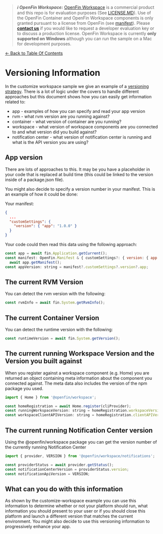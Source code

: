 > **_:information_source: OpenFin Workspace:_** [OpenFin Workspace](https://www.openfin.co/workspace/) is a commercial product and this repo is for evaluation purposes (See [LICENSE.MD](../LICENSE.MD)). Use of the OpenFin Container and OpenFin Workspace components is only granted pursuant to a license from OpenFin (see [manifest](../public/manifest.fin.json)). Please [**contact us**](https://www.openfin.co/workspace/poc/) if you would like to request a developer evaluation key or to discuss a production license.
> OpenFin Workspace is currently **only supported on Windows** although you can run the sample on a Mac for development purposes.

[<- Back to Table Of Contents](../README.md)

# Versioning Information

In the customize workspace sample we give an example of a [versioning strategy](../../customize-workspace/docs/how-to-add-versioning-support.md). There is a lot of logic under the covers to handle different approaches but this document shows how you can easily get information related to:

- app - examples of how you can specify and read your app version
- rvm - what rvm version are you running against?
- container - what version of container are you running?
- workspace - what version of workspace components are you connected to and what version did you build against?
- notification center - what version of notification center is running and what is the API version you are using?

## App version

There are lots of approaches to this. It may be you have a placeholder in your code that is replaced at build time (this could be linked to the version inside of a package.json file).

You might also decide to specify a version number in your manifest. This is an example of how it could be done:

Your manifest:

```json
{
  ...
  "customSettings": {
    "version": { "app": "1.0.0" }
  }
}
```

Your code could then read this data using the following approach:

```js
const app = await fin.Application.getCurrent();
const manifest: OpenFin.Manifest & { customSettings?: { version: { app: string } } } =
  await app.getManifest();
const appVersion: string = manifest?.customSettings?.version?.app;
```

## The current RVM Version

You can detect the rvm version with the following:

```js
const rvmInfo = await fin.System.getRvmInfo();
```

## The current Container Version

You can detect the runtime version with the following:

```js
const runtimeVersion = await fin.System.getVersion();
```

## The current running Workspace Version and the Version you built against

When you register against a workspace component (e.g. Home) you are returned an object containing meta information about the component you connected against. The meta data also includes the version of the npm package you used.

```js
import { Home } from '@openfin/workspace';

const homeRegistration = await Home.register(cliProvider);
const runningWorkspaceVersion: string = homeRegistration.workspaceVersion;
const workspaceClientAPIVersion: string = homeRegistration.clientAPIVersion;
```

## The current running Notification Center version

Using the @openfin/workspace package you can get the version number of the currently running Notification Center

```js
import { provider, VERSION } from '@openfin/workspace/notifications';

const providerStatus = await provider.getStatus();
const notificationCenterVersion = providerStatus.version;
const notificationApiVersion = VERSION;
```

## What can you do with this information

As shown by the customize-workspace example you can use this information to determine whether or not your platform should run, what information you should present to your user or if you should close this platform and launch a different version that matches the current environment. You might also decide to use this versioning information to progressively enhance your app.
